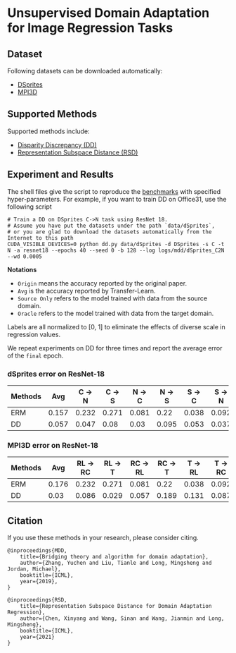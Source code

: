 # Unsupervised Domain Adaptation for Image Regression Tasks

## Dataset

Following datasets can be downloaded automatically:

- [DSprites](https://github.com/deepmind/dsprites-dataset)
- [MPI3D](https://github.com/rr-learning/disentanglement_dataset)

## Supported Methods

Supported methods include:

- [Disparity Discrepancy (DD)](https://arxiv.org/abs/1904.05801)
- [Representation Subspace Distance (RSD)](http://ise.thss.tsinghua.edu.cn/~mlong/doc/Representation-Subspace-Distance-for-Domain-Adaptation-Regression-icml21.pdf)

## Experiment and Results

The shell files give the script to reproduce the [benchmarks](/docs/dalib/benchmarks/image_regression.rst) with specified hyper-parameters.
For example, if you want to train DD on Office31, use the following script

```shell script
# Train a DD on DSprites C->N task using ResNet 18.
# Assume you have put the datasets under the path `data/dSprites`, 
# or you are glad to download the datasets automatically from the Internet to this path
CUDA_VISIBLE_DEVICES=0 python dd.py data/dSprites -d DSprites -s C -t N -a resnet18 --epochs 40 --seed 0 -b 128 --log logs/mdd/dSprites_C2N --wd 0.0005
```

**Notations**

- ``Origin`` means the accuracy reported by the original paper.
- ``Avg`` is the accuracy reported by Transfer-Learn.
- ``Source Only`` refers to the model trained with data from the source domain.
- ``Oracle`` refers to the model trained with data from the target domain.

Labels are all normalized to [0, 1] to eliminate the effects of diverse scale in regression values.

We repeat experiments on DD for three times and report the average error of the ``final`` epoch.


### dSprites error on ResNet-18

| Methods     | Avg   | C → N | C → S | N → C | N → S | S → C | S → N |
|-------------|-------|-------|-------|-------|-------|-------|-------|
| ERM | 0.157 | 0.232 | 0.271 | 0.081 | 0.22  | 0.038 | 0.092 |
| DD          | 0.057 | 0.047 | 0.08  | 0.03  | 0.095 | 0.053 | 0.037 |

### MPI3D error on ResNet-18

| Methods     | Avg   | RL → RC | RL → T | RC → RL | RC → T | T → RL | T → RC |
|-------------|-------|---------|--------|---------|--------|--------|--------|
| ERM | 0.176 | 0.232   | 0.271  | 0.081   | 0.22   | 0.038  | 0.092  |
| DD          | 0.03  | 0.086   | 0.029  | 0.057   | 0.189  | 0.131  | 0.087  |

## Citation
If you use these methods in your research, please consider citing.

```
@inproceedings{MDD,
    title={Bridging theory and algorithm for domain adaptation},
    author={Zhang, Yuchen and Liu, Tianle and Long, Mingsheng and Jordan, Michael},
    booktitle={ICML},
    year={2019},
}

@inproceedings{RSD,
    title={Representation Subspace Distance for Domain Adaptation Regression},  
    author={Chen, Xinyang and Wang, Sinan and Wang, Jianmin and Long, Mingsheng}, 
    booktitle={ICML}, 
    year={2021} 
}
```
